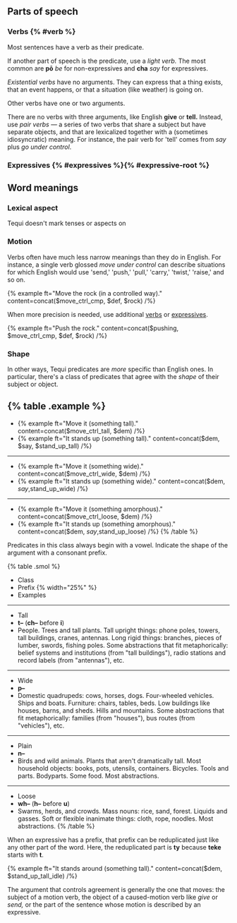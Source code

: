 

## Parts of speech

### Verbs {% #verb %}

Most sentences have a verb as their predicate. 

If another part of speech is the predicate, use a _light verb._ The most common are **pō** _be_ for non-expressives and **cha** _say_ for expressives.

_Existential verbs_ have no arguments. They can express that a thing exists, that an event happens, or that a situation (like weather) is going on.

Other verbs have one or two arguments.

There are no verbs with three arguments, like English **give** or **tell.** Instead, use _pair verbs_ — a series of two verbs that share a subject but have separate objects, and that are lexicalized together with a (sometimes idiosyncratic) meaning. For instance, the pair verb for 'tell' comes from _say_ plus _go under control_.

### Expressives {% #expressives %}{% #expressive-root %}


## Word meanings

### Lexical aspect

Tequi doesn't mark tenses or aspects on 

### Motion

Verbs often have much less narrow meanings than they do in English. For instance, a single verb glossed _move under control_ can describe situations for which English would use 'send,' 'push,' 'pull,' 'carry,' 'twist,' 'raise,' and so on.

{% example ft="Move the rock (in a controlled way)." content=concat($move_ctrl_cmp, $def, $rock) /%}

When more precision is needed, use additional [verbs](#verbs) or [expressives](#expressives).

{% example ft="Push the rock." content=concat($pushing, $move_ctrl_cmp, $def, $rock) /%}

### Shape

In other ways, Tequi predicates are _more_ specific than English ones. In particular, there's a class of predicates that agree with the _shape_ of their subject or object.

{% table .example %}
---
- {% example ft="Move it (something tall)." content=concat($move_ctrl_tall, $dem) /%}
- {% example ft="It stands up (something tall)." content=concat($dem, $say, $stand_up_tall) /%}
---
- {% example ft="Move it (something wide)." content=concat($move_ctrl_wide, $dem) /%}
- {% example ft="It stands up (something wide)." content=concat($dem, $say,$stand_up_wide) /%}
---
- {% example ft="Move it (something amorphous)." content=concat($move_ctrl_loose, $dem) /%}
- {% example ft="It stands up (something amorphous)." content=concat($dem, $say,$stand_up_loose) /%}
{% /table %}

Predicates in this class always begin with a vowel. Indicate the shape of the argument with a consonant prefix.

{% table .smol %}
- Class 
- Prefix {% width="25%" %}
- Examples
---
- Tall 
- **t–** (**ch–** before **i**)
- People. Trees and tall plants.  Tall upright things: phone poles, towers, tall buildings, cranes, antennas. Long rigid things: branches, pieces of lumber, swords, fishing poles. Some abstractions that fit metaphorically: belief systems and institutions (from "tall buildings"), radio stations and record labels (from "antennas"), etc. 
---
- Wide
- **p–**
-  Domestic quadrupeds: cows, horses, dogs. Four-wheeled vehicles. 
  Ships and boats. Furniture: chairs, tables, beds. Low buildings like houses, barns, and sheds. Hills and mountains. Some abstractions that fit metaphorically: families (from "houses"), bus routes (from "vehicles"), etc. 
---
- Plain
- **n–**
-  Birds and wild animals. Plants that aren't dramatically tall. 
  Most household objects: books, pots, utensils, containers. Bicycles. Tools and parts. Bodyparts. Some food. Most abstractions. 
---
- Loose
- **wh–** (**h–** before **u**)
- Swarms, herds, and crowds. Mass nouns: rice, sand, forest. Liquids and gasses. Soft or flexible inanimate things: cloth, rope, noodles. Most abstractions. 
{% /table %}

When an expressive has a prefix, that prefix can be reduplicated just like any other part of the word. Here, the reduplicated part is **ty** because **teke** starts with **t**.

{% example ft="It stands around (something tall)." content=concat($dem, $stand_up_tall_idle) /%}

The argument that controls agreement is generally the one that moves: the subject of a motion verb, the object of a caused-motion verb like _give_ or _send,_ or the part of the sentence whose motion is described by an expressive. 